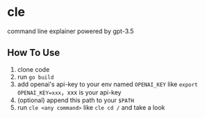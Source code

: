 # cle

command line explainer powered by gpt-3.5

## How To Use

1. clone code
2. run `go build`
3. add openai's api-key to your env named `OPENAI_KEY` like `export OPENAI_KEY=xxx`，xxx is your api-key
4. (optional) append this path to your `$PATH`
5. run `cle <any command>` like `cle cd /` and take a look
